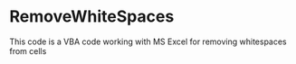 # RemoveWhiteSpaces
This code is a VBA code working with MS Excel for removing whitespaces from cells
